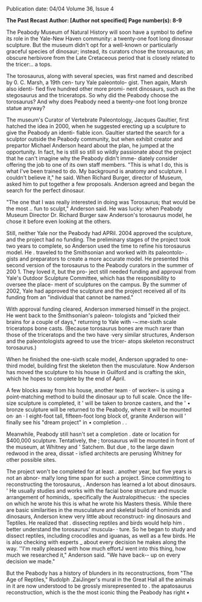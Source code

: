 Publication date: 04/04
Volume 36, Issue 4

**The Past Recast**
**Author:  [Author not specified]**
**Page number(s): 8-9**

The Peabody Museum of Natural 
History will soon have a symbol to define its 
role in the Yale-New Haven community: a 
twenty-one foot long dinosaur sculpture. But 
the museum didn't opt for a well-known or 
particularly graceful species of dinosaur; 
instead, its curators chose the torosaurus; an 
obscure herbivore from the Late Cretaceous 
period that is closely related to the tricer:.. 
a tops. 

The torosaurus, along with several species, 
was first named and 
described by 0. C. 
Marsh, a 19th cen-
tury Yale paleontolo-
gist. Then again, 
Marsh also identi-
fied five hundred 
other more promi-
nent dinosaurs, such 
as the stegosaurus 
and the triceratops. 
So why did the 
Peabody choose the 
torosaurus? 
And 
why 
does 
Peabody 
need 
a 
twenty-one 
foot 
long bronze statue anyway? 

The 
museum's 
Curator of Vertebrate 
Paleontology, Jacques Gaultier, first hatched 
the idea in 2000, when he suggested erecting 
up a sculpture to give the Peabody an identi-
fiable icon. Gaultier started the search for a 
sculptor outside the Peabody community, but 
when exhibit creator and prepartor Michael 
Anderson heard about the plan, he jumped at 
the opportunity. In fact, he is still so still so 
wildly passionate about the project that he 
can't imagine why the Peabody didn't imme-
diately consider offering the job to one of its 
own staff members. "This is what I do, this is 
what I've been trained to do. My background 
is anatomy and sculpture. I couldn't believe 
it," he said. When Richard Burger, director of 
Museum, asked him 
to put together a few 
proposals. Anderson 
agreed and began the 
search for the perfect 
dinosaur. 

"The one that I was 
really interested in 
doing 
was 
Torosaurus; 
that 
would be the most 
.. 
fun to sculpt," Anderson said. He was lucky: 
when Peabody Museum Director Dr. Richard 
Burger saw Anderson's torosaurus model, he 
chose it before even looking at the others. 

Still, neither Yale nor the Peabody had 
APRil. 2004 
approved the sculpture, and the project had 
no funding. The preliminary stages of the 
project took two years to complete, so 
Anderson used the time to refine his 
torosaurus model. He . traveled to the 
Smithsonian and worked with its paleontolo-
. gists and preparators to create a more accurate 
model. He presented this second version of 
the torosaurus to the Peabody curators in the 
summer of 200 1. They loved it, but the pro-
ject still needed funding and approval from 
Yale's Outdoor Sculpture Committee, which 
has the responsibility to oversee the place-
ment of sculptures on the campus. By the 
summer of 2002, Yale had approved the 
sculpture and the project received all of its 
funding from an "individual that cannot be 
named." 

With 
approval 
funding 
cleared, 
Anderson immersed himself in the project. 
He went back to the Smithsonian's paleon-
tologists and "picked their brains for a couple 
of days," returning to Yale with -~:me-sixth 
scale 
triceratops 
bone 
casts. 
(Because 
torosaurus bones are much rarer than those of 
the triceratops and the 
two have ·very similar 
structures, Anderson 
and the paleontologists 
agreed to use the tricer-
atops 
skeleton 
reconstruct 
torosaurus.) 

When he finished the 
one-sixth scale model, 
Anderson upgraded to 
one-third 
model, building first the skeleton then the 
musculature. Now Anderson has moved the 
sculpture to his house in Guilford and is 
crafting the skin, which he hopes to complete 
by the end of April. 

A few blocks away from his house, another 
team · of worker~ is using a point-matching 
method to build the dinosaur up to full scale. 
Once the life-size sculpture is completed, it ' 
will be taken to bronze casters, and the ' • 
bronze sculpture will be returned to the 
Peabody, where it will be mounted on· an · 
I 
eight-foot tall, fifteen-foot long block of, 
granite 
Anderson 
will ' 
finally 
see 
his 
"dream project" in • 
completion . . 

Meanwhile, 
Peabody still hasn't 
set a completion . 
date or location for 
$400,000 
sculpture. 
Tentatively, 
the ; 
torosaurus will be 
mounted in front 
of the museum, at 
Whitney 
and ' 
Satchem. But due , 
to the large dawn redwood in the area, dissat -
isfied architects are perusing Whitney for 
other possible sites. 

The project won't be completed for at least . 
another year, but five years is not an abnor-
mal!y long time span for such a project. Since 
committing to reconstructing the torosaurus, . 
Anderson has learned a lot about dinosaurs. ' 
He usually studies and works with the facial 
bone structure and muscle arrangement of 
hominids,. specifically the Australopithecus: · 
the species on which he wrote his this is what 
he wrote his Masters thesis. While there are 
basic similarities in the musculature and 
skeletal build of hominids and dinosaurs, 
Anderson knew very little about reconstruct-
ing dinosaurs and Teptiles. He realized that . 
dissecting reptiles and birds would help him . 
better understand the torosaurus' muscula- · 
ture. So he began to study and dissect reptiles, 
including crocodiles and iguanas, as well as a 
few birds. He is also checking with experts _ 
about every decision he makes along the way. 
''I'm really pleased with how much effortJ 
went into this thing, how much we 
researched it," Anderson said. "We have back--
up on every decision we made." 

But the Peabody has a history of blunders in 
its reconstructions, from "The Age of 
Reptiles," Rudolph .ZaiJinger's mural in the 
Great Hall 
all the animals in it are now 
understood to be grossly misrepresented 
to . 
the apatosaurus reconstruction, which is the 
the most iconic thing the Peabody has right •